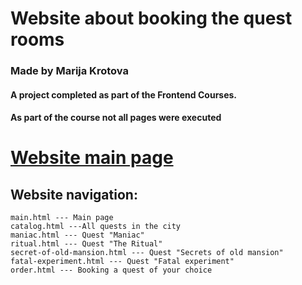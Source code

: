 #  Website about booking the quest rooms 
### Made by Marija Krotova

#### A project completed as part of the Frontend Courses.
#### As part of the course not all pages were executed 

# [Website main page](https://mashakrot.github.io/escape-room-english/build/main.html)

## Website navigation:

    main.html --- Main page
    catalog.html ---All quests in the city
    maniac.html --- Quest "Maniac"
    ritual.html --- Quest "The Ritual"
    secret-of-old-mansion.html --- Quest "Secrets of old mansion"
    fatal-experiment.html --- Quest "Fatal experiment"
    order.html --- Booking a quest of your choice
